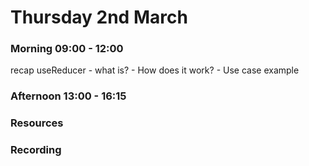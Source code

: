 # Thursday 2nd March

### Morning 09:00 - 12:00

  recap useReducer 
    - what is? 
    - How does it work? 
    - Use case example

### Afternoon 13:00 - 16:15



### Resources



### Recording
